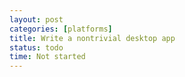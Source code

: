 ```yaml
---
layout: post
categories: [platforms]
title: Write a nontrivial desktop app
status: todo
time: Not started
---
```

